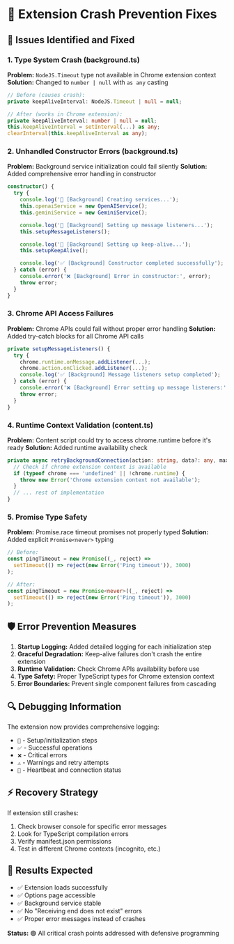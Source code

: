 # 🔧 Extension Crash Prevention Fixes

## 🚨 Issues Identified and Fixed

### 1. Type System Crash (background.ts)
**Problem:** `NodeJS.Timeout` type not available in Chrome extension context
**Solution:** Changed to `number | null` with `as any` casting

```typescript
// Before (causes crash):
private keepAliveInterval: NodeJS.Timeout | null = null;

// After (works in Chrome extension):
private keepAliveInterval: number | null = null;
this.keepAliveInterval = setInterval(...) as any;
clearInterval(this.keepAliveInterval as any);
```

### 2. Unhandled Constructor Errors (background.ts)
**Problem:** Background service initialization could fail silently
**Solution:** Added comprehensive error handling in constructor

```typescript
constructor() {
  try {
    console.log('🔧 [Background] Creating services...');
    this.openaiService = new OpenAIService();
    this.geminiService = new GeminiService();

    console.log('🔧 [Background] Setting up message listeners...');
    this.setupMessageListeners();

    console.log('🔧 [Background] Setting up keep-alive...');
    this.setupKeepAlive();

    console.log('✅ [Background] Constructor completed successfully');
  } catch (error) {
    console.error('❌ [Background] Error in constructor:', error);
    throw error;
  }
}
```

### 3. Chrome API Access Failures
**Problem:** Chrome APIs could fail without proper error handling
**Solution:** Added try-catch blocks for all Chrome API calls

```typescript
private setupMessageListeners() {
  try {
    chrome.runtime.onMessage.addListener(...);
    chrome.action.onClicked.addListener(...);
    console.log('✅ [Background] Message listeners setup completed');
  } catch (error) {
    console.error('❌ [Background] Error setting up message listeners:', error);
    throw error;
  }
}
```

### 4. Runtime Context Validation (content.ts)
**Problem:** Content script could try to access chrome.runtime before it's ready
**Solution:** Added runtime availability check

```typescript
private async retryBackgroundConnection(action: string, data?: any, maxRetries = 3): Promise<any> {
  // Check if chrome extension context is available
  if (typeof chrome === 'undefined' || !chrome.runtime) {
    throw new Error('Chrome extension context not available');
  }
  // ... rest of implementation
}
```

### 5. Promise Type Safety
**Problem:** Promise.race timeout promises not properly typed
**Solution:** Added explicit `Promise<never>` typing

```typescript
// Before:
const pingTimeout = new Promise((_, reject) =>
  setTimeout(() => reject(new Error('Ping timeout')), 3000)
);

// After:
const pingTimeout = new Promise<never>((_, reject) =>
  setTimeout(() => reject(new Error('Ping timeout')), 3000)
);
```

## 🛡️ Error Prevention Measures

1. **Startup Logging:** Added detailed logging for each initialization step
2. **Graceful Degradation:** Keep-alive failures don't crash the entire extension
3. **Runtime Validation:** Check Chrome APIs availability before use
4. **Type Safety:** Proper TypeScript types for Chrome extension context
5. **Error Boundaries:** Prevent single component failures from cascading

## 🔍 Debugging Information

The extension now provides comprehensive logging:
- `🔧` - Setup/initialization steps
- `✅` - Successful operations
- `❌` - Critical errors
- `⚠️` - Warnings and retry attempts
- `🔄` - Heartbeat and connection status

## ⚡ Recovery Strategy

If extension still crashes:
1. Check browser console for specific error messages
2. Look for TypeScript compilation errors
3. Verify manifest.json permissions
4. Test in different Chrome contexts (incognito, etc.)

## 🎯 Results Expected

- ✅ Extension loads successfully
- ✅ Options page accessible
- ✅ Background service stable
- ✅ No "Receiving end does not exist" errors
- ✅ Proper error messages instead of crashes

**Status:** 🟢 All critical crash points addressed with defensive programming
